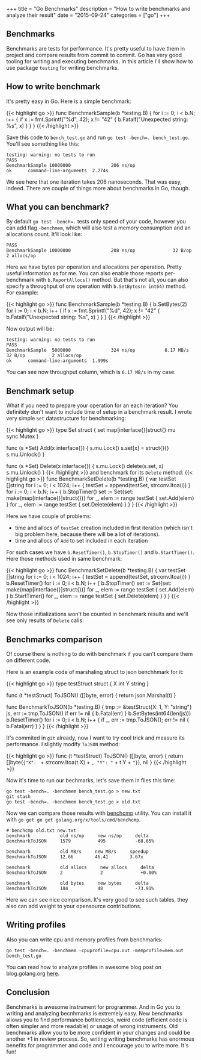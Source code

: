 +++
title = "Go Benchmarks"
description = "How to write benchmarks and analyze their result"
date = "2015-09-24"
categories = ["go"]
+++

## Benchmarks

Benchmarks are tests for performance. It's pretty useful to have them in
project and compare results from commit to commit. Go has very good tooling for
writing and executing benchmarks. In this article I'll show how to use package
`testing` for writing benchmarks.

## How to write benchmark

It's pretty easy in Go. Here is a simple benchmark:

{{< highlight go >}}
func BenchmarkSample(b *testing.B) {
    for i := 0; i < b.N; i++ {
        if x := fmt.Sprintf("%d", 42); x != "42" {
            b.Fatalf("Unexpected string: %s", x)
        }
    }
}
{{< /highlight >}}

Save this code to `bench_test.go` and run `go test -bench=. bench_test.go`.
You'll see something like this:

```
testing: warning: no tests to run
PASS
BenchmarkSample 10000000               206 ns/op
ok      command-line-arguments  2.274s

```

We see here that one iteration takes 206 nanoseconds. That was easy, indeed.
There are couple of things more about benchmarks in Go, though.

## What you can benchmark?

By default `go test -bench=.` tests only speed of your code, however you can
add flag `-benchmem`, which will also test a memory consumption and an
allocations count. It'll look like:

```
PASS
BenchmarkSample 10000000               208 ns/op              32 B/op          2 allocs/op

```

Here we have bytes per operation and allocations per operation. Pretty useful
information as for me. You can also enable those reports per-benchmark with
`b.ReportAllocs()` method.
But that's not all, you can also specify a throughput of one operation with 
`b.SetBytes(n int64)` method. For example:

{{< highlight go >}}
func BenchmarkSample(b *testing.B) {
    b.SetBytes(2)
    for i := 0; i < b.N; i++ {
        if x := fmt.Sprintf("%d", 42); x != "42" {
            b.Fatalf("Unexpected string: %s", x)
        }
    }
}
{{< /highlight >}}

Now output will be:

```
testing: warning: no tests to run
PASS
BenchmarkSample  5000000               324 ns/op           6.17 MB/s          32 B/op          2 allocs/op
ok      command-line-arguments  1.999s
```

You can see now throughput column, which is `6.17 MB/s` in my case.

## Benchmark setup

What if you need to prepare your operation for an each iteration? You definitely
don't want to include time of setup in a benchmark result.
I wrote very simple `Set` datastructure for benchmarking:

{{< highlight go >}}
type Set struct {
    set map[interface{}]struct{}
    mu  sync.Mutex
}

func (s *Set) Add(x interface{}) {
    s.mu.Lock()
    s.set[x] = struct{}{}
    s.mu.Unlock()
}

func (s *Set) Delete(x interface{}) {
    s.mu.Lock()
    delete(s.set, x)
    s.mu.Unlock()
}
{{< /highlight >}}
and benchmark for its `Delete` method:
{{< highlight go >}}
func BenchmarkSetDelete(b *testing.B) {
    var testSet []string
    for i := 0; i < 1024; i++ {
        testSet = append(testSet, strconv.Itoa(i))
    }
    for i := 0; i < b.N; i++ {
        b.StopTimer()
        set := Set{set: make(map[interface{}]struct{})}
        for _, elem := range testSet {
            set.Add(elem)
        }
        for _, elem := range testSet {
            set.Delete(elem)
        }
    }
}
{{< /highlight >}}

Here we have couple of problems:

* time and allocs of `testSet` creation included in first iteration (which isn't 
  big problem here, because there will be a lot of iterations).
* time and allocs of `Add` to set included in each iteration

For such cases we have `b.ResetTimer()`, `b.StopTimer()` and `b.StartTimer()`.
Here those methods used in same benchmark:

{{< highlight go >}}
func BenchmarkSetDelete(b *testing.B) {
    var testSet []string
    for i := 0; i < 1024; i++ {
        testSet = append(testSet, strconv.Itoa(i))
    }
    b.ResetTimer()
    for i := 0; i < b.N; i++ {
        b.StopTimer()
        set := Set{set: make(map[interface{}]struct{})}
        for _, elem := range testSet {
            set.Add(elem)
        }
        b.StartTimer()
        for _, elem := range testSet {
            set.Delete(elem)
        }
    }
}
{{< /highlight >}}

Now those initializations won't be counted in benchmark results and we'll see
only results of `Delete` calls.

## Benchmarks comparison

Of course there is nothing to do with benchmark if you can't compare them on
different code.

Here is an example code of marshaling struct to json benchhmark for it:

{{< highlight go >}}
type testStruct struct {
    X int
    Y string
}

func (t *testStruct) ToJSON() ([]byte, error) {
    return json.Marshal(t)
}

func BenchmarkToJSON(b *testing.B) {
    tmp := &testStruct{X: 1, Y: "string"}
    js, err := tmp.ToJSON()
    if err != nil {
        b.Fatal(err)
    }
    b.SetBytes(int64(len(js)))
    b.ResetTimer()
    for i := 0; i < b.N; i++ {
        if _, err := tmp.ToJSON(); err != nil {
            b.Fatal(err)
        }
    }
}
{{< /highlight >}}

It's commited in `git` already, now I want to try cool trick and measure its
performance. I slightly modify `ToJSON` method:

{{< highlight go >}}
func (t *testStruct) ToJSON() ([]byte, error) {
    return []byte(`{"X": ` + strconv.Itoa(t.X) + `, "Y": "` + t.Y + `"}`), nil
}
{{< /highlight >}}

Now it's time to run our bechmarks, let's save them in files this time:

```
go test -bench=. -benchmem bench_test.go > new.txt
git stash
go test -bench=. -benchmem bench_test.go > old.txt
```

Now we can compare those results with
[benchcmp](https://godoc.org/golang.org/x/tools/cmd/benchcmp) utility. You can
install it with `go get go get golang.org/x/tools/cmd/benchcmp`.

```
# benchcmp old.txt new.txt
benchmark           old ns/op     new ns/op     delta
BenchmarkToJSON     1579          495           -68.65%

benchmark           old MB/s     new MB/s     speedup
BenchmarkToJSON     12.66        46.41        3.67x

benchmark           old allocs     new allocs     delta
BenchmarkToJSON     2              2              +0.00%

benchmark           old bytes     new bytes     delta
BenchmarkToJSON     184           48            -73.91%
```

Here we can see nice comparison. It's very good to see such tables, they also
can add weight to your opensource contributions.

## Writing profiles

Also you can write cpu and memory profiles from benchmarks:

```
go test -bench=. -benchmem -cpuprofile=cpu.out -memprofile=mem.out bench_test.go
```

You can read how to analyze profiles in awesome blog post on blog.golang.org
[here](http://blog.golang.org/profiling-go-programs).

## Conclusion

Benchmarks is awesome instrument for programmer. And in Go you to writing and
analyzing becnhmarks is extremely easy. New benchmarks allows you to find
performance bottlenecks, weird code (efficient code is often simpler and more
readable) or usage of wrong instruments. Old benchmarks allow you to be more
confident in your changes and could be another +1 in review process. So,
writing writing benchmarks has enormous benefits for programmer and code and
I encourage you to write more. It's fun!

